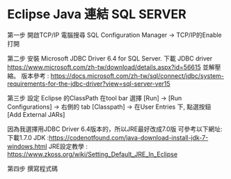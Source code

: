 # Eclipse Java 連結 SQL SERVER


第一步
開啟TCP/IP
電腦搜尋 SQL Configuration Manager → TCP/IP的Enable打開

 

第二步
安裝 Microsoft JDBC Driver 6.4 for SQL Server.
下載 JDBC driver https://www.microsoft.com/zh-tw/download/details.aspx?id=56615
並解壓縮。
版本參考 :
https://docs.microsoft.com/zh-tw/sql/connect/jdbc/system-requirements-for-the-jdbc-driver?view=sql-server-ver15


第三步
設定 Eclipse 的ClassPath
在tool bar 選擇 [Run] -> [Run Configurations] -> 右側的 tab [Classpath] -> 在User Entries 下, 點選按鈕 [Add External JARs]
 

因為我選擇用JDBC Driver 6.4版本的，所以JRE最好改成7.0版
可參考以下網址:
下載1.7.0 JDK :https://codenotfound.com/java-download-install-jdk-7-windows.html
JRE設定教學 : https://www.zkoss.org/wiki/Setting_Default_JRE_In_Eclipse


 
 

第四步
撰寫程式碼

 
